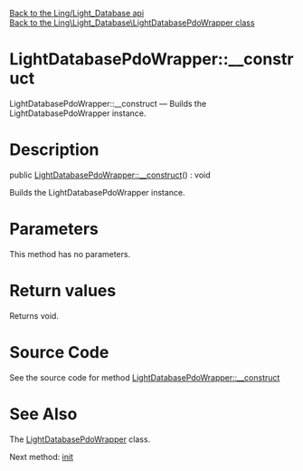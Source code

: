 [Back to the Ling/Light_Database api](https://github.com/lingtalfi/Light_Database/blob/master/doc/api/Ling/Light_Database.md)<br>
[Back to the Ling\Light_Database\LightDatabasePdoWrapper class](https://github.com/lingtalfi/Light_Database/blob/master/doc/api/Ling/Light_Database/LightDatabasePdoWrapper.md)


LightDatabasePdoWrapper::__construct
================



LightDatabasePdoWrapper::__construct — Builds the LightDatabasePdoWrapper instance.




Description
================


public [LightDatabasePdoWrapper::__construct](https://github.com/lingtalfi/Light_Database/blob/master/doc/api/Ling/Light_Database/LightDatabasePdoWrapper/__construct.md)() : void




Builds the LightDatabasePdoWrapper instance.




Parameters
================

This method has no parameters.


Return values
================

Returns void.








Source Code
===========
See the source code for method [LightDatabasePdoWrapper::__construct](https://github.com/lingtalfi/Light_Database/blob/master/LightDatabasePdoWrapper.php#L46-L52)


See Also
================

The [LightDatabasePdoWrapper](https://github.com/lingtalfi/Light_Database/blob/master/doc/api/Ling/Light_Database/LightDatabasePdoWrapper.md) class.

Next method: [init](https://github.com/lingtalfi/Light_Database/blob/master/doc/api/Ling/Light_Database/LightDatabasePdoWrapper/init.md)<br>

